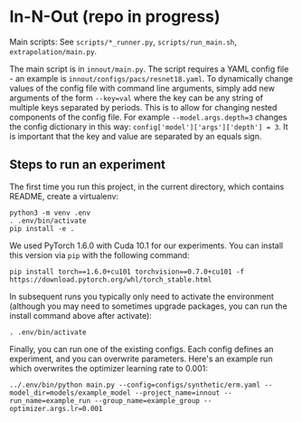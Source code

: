 # In-N-Out (repo in progress)

Main scripts: See `scripts/*_runner.py`, `scripts/run_main.sh`, `extrapolation/main.py`.

The main script is in `innout/main.py`. The script requires a YAML config
file - an example is `innout/configs/pacs/resnet18.yaml`.
To dynamically change values of the config file with command line arguments,
simply add new arguments of the form `--key=val` where the key can be any
string of multiple keys separated by periods. This is to allow for changing
nested components of the config file. For example `--model.args.depth=3` changes
the config dictionary in this way: `config['model']['args']['depth'] = 3`.
It is important that the key and value are separated by an equals sign.

## Steps to run an experiment

The first time you run this project, in the current directory, which contains README, create a virtualenv:
```
python3 -m venv .env
. .env/bin/activate
pip install -e .
```

We used PyTorch 1.6.0 with Cuda 10.1 for our experiments. You can install this version via `pip` with the following command:

```
pip install torch==1.6.0+cu101 torchvision==0.7.0+cu101 -f https://download.pytorch.org/whl/torch_stable.html
```

In subsequent runs you typically only need to activate the environment (although you may need to sometimes upgrade packages, you can run the install command above after activate):
```
. .env/bin/activate
```

Finally, you can run one of the existing configs. Each config defines an experiment, and you can overwrite parameters.
Here's an example run which overwrites the optimizer learning rate to 0.001:
```
../.env/bin/python main.py --config=configs/synthetic/erm.yaml --model_dir=models/example_model --project_name=innout --run_name=example_run --group_name=example_group --optimizer.args.lr=0.001
```
